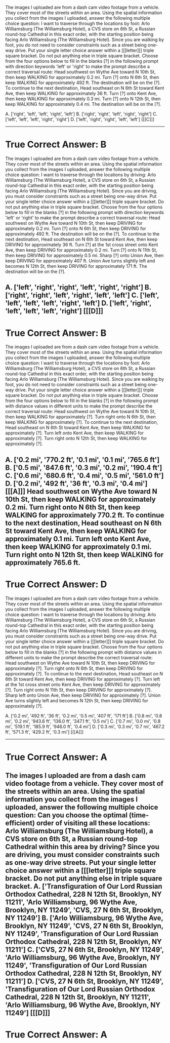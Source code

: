 
The images I uploaded are from a dash cam video footage from a vehicle. They cover most of the streets within an area. Using the spatial information you collect from the images I uploaded, answer the following multiple choice question:
I want to traverse through the locations by foot: Arlo Williamsburg (The Williamsburg Hotel), a CVS store on 6th St, a Russian round-top Cathedral in this exact order, with the starting position being facing Arlo Williamsburg (The Williamsburg Hotel). Since you are walking by foot, you do not need to consider constraints such as a street being one-way drive.
Put your single letter choice answer within a [[[letter]]] triple square bracket. Do not put anything else in triple square bracket.
Choose from the four options below to fill in the blanks [?] in the following prompt with direction keywords 'left' or 'right' to make the prompt describe a correct traversal route:
Head southwest on Wythe Ave toward N 10th St, then keep WALKING for approximately 0.2 mi.
Turn [?] onto N 6th St, then keep WALKING for approximately 492 ft.
The destination will be on the [?].
To continue to the next destination, Head southeast on N 6th St toward Kent Ave, then keep WALKING for approximately 36 ft.
Turn [?] onto Kent Ave, then keep WALKING for approximately 0.3 mi.
Turn [?] onto N 12th St, then keep WALKING for approximately 0.4 mi.
The destination will be on the [?].

A. ['right', 'left', 'left', 'right', 'left']      B. ['right', 'right', 'left', 'right', 'right']
C. ['left', 'left', 'left', 'right', 'right']      D. ['left', 'right', 'right', 'left', 'left']
[[[C]]]

----------
True Correct Answer: B
==========

The images I uploaded are from a dash cam video footage from a vehicle. They cover most of the streets within an area. Using the spatial information you collect from the images I uploaded, answer the following multiple choice question:
I want to traverse through the locations by driving: Arlo Williamsburg (The Williamsburg Hotel), a CVS store on 6th St, a Russian round-top Cathedral in this exact order, with the starting position being facing Arlo Williamsburg (The Williamsburg Hotel). Since you are driving, you must consider constraints such as a street being one-way drive.
Put your single letter choice answer within a [[[letter]]] triple square bracket. Do not put anything else in triple square bracket.
Choose from the four options below to fill in the blanks [?] in the following prompt with direction keywords 'left' or 'right' to make the prompt describe a correct traversal route:
Head southwest on Wythe Ave toward N 10th St, then keep DRIVING for approximately 0.2 mi.
Turn [?] onto N 6th St, then keep DRIVING for approximately 492 ft.
The destination will be on the [?].
To continue to the next destination, Head southeast on N 6th St toward Kent Ave, then keep DRIVING for approximately 36 ft.
Turn [?] at the 1st cross street onto Kent Ave, then keep DRIVING for approximately 0.2 mi.
Turn [?] onto N 11th St, then keep DRIVING for approximately 0.5 mi.
Sharp [?] onto Union Ave, then keep DRIVING for approximately 407 ft.
Union Ave turns slightly left and becomes N 12th St, then keep DRIVING for approximately 171 ft.
The destination will be on the [?].

A. ['left', 'right', 'right', 'left', 'right', 'right']      B. ['right', 'right', 'left', 'right', 'left', 'left']
C. ['left', 'left', 'left', 'left', 'right', 'left']      D. ['left', 'right', 'left', 'left', 'left', 'right']
[[[D]]]
----------
True Correct Answer: B
==========

The images I uploaded are from a dash cam video footage from a vehicle. They cover most of the streets within an area. Using the spatial information you collect from the images I uploaded, answer the following multiple choice question:
I want to traverse through the locations by foot: Arlo Williamsburg (The Williamsburg Hotel), a CVS store on 6th St, a Russian round-top Cathedral in this exact order, with the starting position being facing Arlo Williamsburg (The Williamsburg Hotel). Since you are walking by foot, you do not need to consider constraints such as a street being one-way drive.
Put your single letter choice answer within a [[[letter]]] triple square bracket. Do not put anything else in triple square bracket.
Choose from the four options below to fill in the blanks [?] in the following prompt with distance values in different units to make the prompt describe the correct traversal route:
Head southwest on Wythe Ave toward N 10th St, then keep WALKING for approximately [?]. 
Turn right onto N 6th St, then keep WALKING for approximately [?]. 
To continue to the next destination, Head southeast on N 6th St toward Kent Ave, then keep WALKING for approximately [?]. 
Turn left onto Kent Ave, then keep WALKING for approximately [?]. 
Turn right onto N 12th St, then keep WALKING for approximately [?]. 

A. ['0.2 mi', '770.2 ft', '0.1 mi', '0.1 mi', '765.6 ft']      B. ['0.5 mi', '847.6 ft', '0.3 mi', '0.2 mi', '190.4 ft']
C. ['0.6 mi', '680.6 ft', '0.4 mi', '0.5 mi', '561.0 ft']      D. ['0.2 mi', '492 ft', '36 ft', '0.3 mi', '0.4 mi']
[[[A]]]
Head southwest on Wythe Ave toward N 10th St, then keep WALKING for approximately 0.2 mi. 
Turn right onto N 6th St, then keep WALKING for approximately 770.2 ft. 
To continue to the next destination, Head southeast on N 6th St toward Kent Ave, then keep WALKING for approximately 0.1 mi. 
Turn left onto Kent Ave, then keep WALKING for approximately 0.1 mi. 
Turn right onto N 12th St, then keep WALKING for approximately 765.6 ft.
----------
True Correct Answer: D
==========

The images I uploaded are from a dash cam video footage from a vehicle. They cover most of the streets within an area. Using the spatial information you collect from the images I uploaded, answer the following multiple choice question:
I want to traverse through the locations by driving: Arlo Williamsburg (The Williamsburg Hotel), a CVS store on 6th St, a Russian round-top Cathedral in this exact order, with the starting position being facing Arlo Williamsburg (The Williamsburg Hotel). Since you are driving, you must consider constraints such as a street being one-way drive.
Put your single letter choice answer within a [[[letter]]] triple square bracket. Do not put anything else in triple square bracket.
Choose from the four options below to fill in the blanks [?] in the following prompt with distance values in different units to make the prompt describe the correct traversal route:
Head southwest on Wythe Ave toward N 10th St, then keep DRIVING for approximately [?]. 
Turn right onto N 6th St, then keep DRIVING for approximately [?]. 
To continue to the next destination, Head southeast on N 6th St toward Kent Ave, then keep DRIVING for approximately [?]. 
Turn left at the 1st cross street onto Kent Ave, then keep DRIVING for approximately [?]. 
Turn right onto N 11th St, then keep DRIVING for approximately [?]. 
Sharp left onto Union Ave, then keep DRIVING for approximately [?]. 
Union Ave turns slightly left and becomes N 12th St, then keep DRIVING for approximately [?]. 

A. ['0.2 mi', '492 ft', '36 ft', '0.2 mi', '0.5 mi', '407 ft', '171 ft']      B. ['0.8 mi', '0.8 mi', '0.2 mi', '943.6 ft', '136.0 ft', '347.1 ft', '0.5 mi']
C. ['0.7 mi', '0.0 mi', '0.8 mi', '519.1 ft', '185.9 ft', '946.0 ft', '0.4 mi']      D. ['0.3 mi', '0.3 mi', '0.7 mi', '467.2 ft', '571.3 ft', '429.2 ft', '0.3 mi']
[[[A]]]

----------
True Correct Answer: A
==========

The images I uploaded are from a dash cam video footage from a vehicle. They cover most of the streets within an area. Using the spatial information you collect from the images I uploaded, answer the following multiple choice question:
Can you choose the optimal (time-efficient) order of visiting all these locations: Arlo Williamsburg (The Williamsburg Hotel), a CVS store on 6th St, a Russian round-top Cathedral within this area by driving? Since you are driving, you must consider constraints such as one-way drive streets.
Put your single letter choice answer within a [[[letter]]] triple square bracket. Do not put anything else in triple square bracket.
A. ['Transfiguration of Our Lord Russian Orthodox Cathedral, 228 N 12th St, Brooklyn, NY 11211', 'Arlo Williamsburg, 96 Wythe Ave, Brooklyn, NY 11249', 'CVS, 27 N 6th St, Brooklyn, NY 11249']      B. ['Arlo Williamsburg, 96 Wythe Ave, Brooklyn, NY 11249', 'CVS, 27 N 6th St, Brooklyn, NY 11249', 'Transfiguration of Our Lord Russian Orthodox Cathedral, 228 N 12th St, Brooklyn, NY 11211']
C. ['CVS, 27 N 6th St, Brooklyn, NY 11249', 'Arlo Williamsburg, 96 Wythe Ave, Brooklyn, NY 11249', 'Transfiguration of Our Lord Russian Orthodox Cathedral, 228 N 12th St, Brooklyn, NY 11211']      D. ['CVS, 27 N 6th St, Brooklyn, NY 11249', 'Transfiguration of Our Lord Russian Orthodox Cathedral, 228 N 12th St, Brooklyn, NY 11211', 'Arlo Williamsburg, 96 Wythe Ave, Brooklyn, NY 11249']
[[[D]]]
----------
True Correct Answer: A
==========
